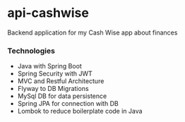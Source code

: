 # api-cashwise
Backend application for my Cash Wise app about finances

### Technologies
- Java with Spring Boot
- Spring Security with JWT
- MVC and Restful Architecture
- Flyway to DB Migrations
- MySql DB for data persistence
- Spring JPA for connection with DB
- Lombok to reduce boilerplate code in Java
